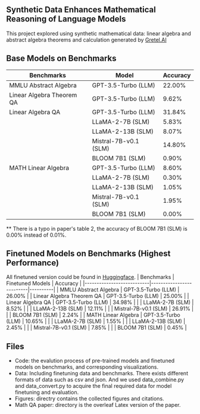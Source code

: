 ## Synthetic Data Enhances Mathematical Reasoning of Language Models
This project explored using synthetic mathematical data: linear algebra and abstract algebra theorems and calculation generated by [Gretel.AI](https://console.gretel.ai/navigator)

## Base Models on Benchmarks 
| Benchmarks                | Model                    | Accuracy |
|---------------------------|--------------------------|----------|
| MMLU Abstract Algebra     | GPT-3.5-Turbo (LLM)      | 22.00%   |
| Linear Algebra Theorem QA | GPT-3.5-Turbo (LLM)      | 9.62%    |
| Linear Algebra QA         | GPT-3.5-Turbo (LLM)      | 31.84%   |
|                           | LLaMA-2-7B (SLM)         | 5.83%    |
|                           | LLaMA-2-13B (SLM)        | 8.07%    |
|                           | Mistral-7B-v0.1 (SLM)    | 14.80%   |
|                           | BLOOM 7B1 (SLM)          | 0.90%    |
| MATH Linear Algebra       | GPT-3.5-Turbo (LLM)      | 8.60%    |
|                           | LLaMA-2-7B (SLM)         | 0.30%    |
|                           | LLaMA-2-13B (SLM)        | 1.05%    |
|                           | Mistral-7B-v0.1 (SLM)    | 1.95%    |
|                           | BLOOM 7B1 (SLM)          | 0.00%    |
** There is a typo in paper's table 2, the accuracy of BLOOM 7B1 (SLM) is 0.00% instead of 0.01%.

## Finetuned Models on Benchmarks (Highest Performance)
All finetuned version could be found in [Huggingface](https://huggingface.co/Charlie-Han-01).
| Benchmarks                | Finetuned Models         | Accuracy |
|---------------------------|--------------------------|----------|
| MMLU Abstract Algebra     | GPT-3.5-Turbo (LLM)      | 26.00%   |
| Linear Algebra Theorem QA | GPT-3.5-Turbo (LLM)      | 25.00%   |
| Linear Algebra QA         | GPT-3.5-Turbo (LLM)      | 34.98%   |
|                           | LLaMA-2-7B (SLM)         | 8.52%    |
|                           | LLaMA-2-13B (SLM)        | 12.11%   |
|                           | Mistral-7B-v0.1 (SLM)    | 26.91%   |
|                           | BLOOM 7B1 (SLM)          | 2.24%    |
| MATH Linear Algebra       | GPT-3.5-Turbo (LLM)      | 10.65%   |
|                           | LLaMA-2-7B (SLM)         | 1.55%    |
|                           | LLaMA-2-13B (SLM)        | 2.45%    |
|                           | Mistral-7B-v0.1 (SLM)    | 7.85%    |
|                           | BLOOM 7B1 (SLM)          | 0.45%    |

## Files
* Code: the evalution process of pre-trained models and finetuned models on benchmarks, and corresponding visualizations.
* Data: Including finetuning data and benchmarks. There exists different formats of data such as csv and json. And we used data_combine.py and data_convert.py to acquire the final required data for model finetuning and evaluation.
* Figures: directry contains the collected figures and citations.
* Math QA paper: directory is the overleaf Latex version of the paper. 

